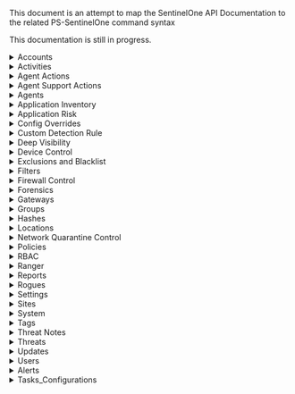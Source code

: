 This document is an attempt to map the SentinelOne API Documentation to the related PS-SentinelOne command syntax

This documentation is still in progress.

<details>
<summary>Accounts</summary>

### Create Account
Not Planned / Supported.
Requires Global or Support permissions

### Expire an Account
Not Planned / Supported.
Requires Global or Support permissions

### Generate/Regenerate Uninstall Password
Not Planned / Supported.
Requires a ticket with Support to enable.

### Get Account by ID

```PowerShell
Get-S1Account -AccountID <id>
```

### Get Accounts

```PowerShell
Get-S1Account -Name <string> -AccountID <string[]> -Count <int> -SortBy {accountType | activeAgents | createdAt | expiration | id | name | numberOfSites | state | updatedAt} -SortOrder {asc | desc} -CountOnly
```

### Get Uninstall Password
Not Planned / Supported.
Seems to require Global or Support Permissions. Documentation doesn't specify.

### Get Uninstall Password Metadata
Not Planned / Supported.
Seems to require Global or Support Permissions. Documentation doesn't specify.

### Reactivate Account
Not Planned / Supported.
Requires Global or Support permissions

### Revert Policy
Not Planned / Supported.

### Revoke Uninstall Password
Not Planned / Supported.

### Update Account
Not Planned / Supported.
Requires Global or Support permissions

</details>

<details>
<summary>Activities</summary>

### Get Activities

```PowerShell
Get-S1Activity
```

### Get Activity Types

```PowerShell
Get-S1ActivityType
```

### Last activity as Syslog message
Not currently supported. May be added in the future.

</details>

<details>
<summary>Agent Actions</summary>

### Abort Scan

```PowerShell
Invoke-S1AgentAction -AgentID <String[]> -AbortScan
```

### Approve Uninstall

```PowerShell
Invoke-S1AgentAction -AgentID <String[]> -ApproveUninstall
```

### Broadcast Message
```PowerShell
Invoke-S1AgentAction -AgentID <String[]> -SendMessage <String>
```

### Can run Remote Shell

```PowerShell
Invoke-S1AgentAction -AgentID <String[]> -CanRunRemoteShell
```

### Connect to Network

```PowerShell
Invoke-S1AgentAction -AgentID <String[]> -ConnectToNetwork
```

### Decommission

```PowerShell
Invoke-S1AgentAction -AgentID <String[]> -Decommission
```

### Disable Agent

```PowerShell
Invoke-S1AgentAction -AgentID <String[]> -DisableAgent
```

### Disable Ranger

```PowerShell
Invoke-S1AgentAction -AgentID <String[]> -DisableRanger
```

### Disconnect from Network

```PowerShell
Invoke-S1AgentAction -AgentID <String[]> -DisconnectFromNetwork
```

### Enable Agent

```PowerShell
Invoke-S1AgentAction -AgentID <String[]> -EnableAgent
```

### Enable Ranger

```PowerShell
Invoke-S1AgentAction -AgentID <String[]> -EnableRanger
```

### Fetch Files

```PowerShell
Invoke-S1FetchFile -AgentID <String> -FilePath <String[]> -Password <String>
```

```PowerShell
Invoke-S1FetchFile -Agent <agent_id> -FilePath "/path/to/file", "C:\path\to\file" -Password "SuperSecretPassword"
```

### Fetch Firewall Logs

```PowerShell
Invoke-S1AgentAction -Agent <agent_id> -FetchFirewallLogs -ReportLocal <boolean> -ReportManagement <boolean>
```

### Fetch Firewall Rules
Documentation currently only mentions the "native" format and "initial" states

```PowerShell
Invoke-S1AgentAction -Agent <agent_id> -FetchFirewallRules -FirewallRuleFormat "native" -FirewallRuleState "initial"
```

### Fetch Logs

```PowerShell
Invoke-S1AgentAction -Agent <agent_id> -FetchLogs -PlatformLogs $true -AgentLogs $true -CustomerFacingLogs $true
```

### Get Applications

```PowerShell
Invoke-S1AgentAction -Agent <agent_id> -GetApplications
```

### Initiate Scan

```PowerShell
Invoke-S1AgentAction -Agent <agent_id> -Scan
```

### Mark as up-to-date

```PowerShell
Invoke-S1AgentAction -Agent <agent_id> -MarkAsUpToDate
```

### Move between Sites

```PowerShell
Invoke-S1AgentAction -Agent <agent_id> -MoveToSite -SiteID <site_id>
```

### Move to Console

```PowerShell
Invoke-S1AgentAction -Agent <agent_id> -MoveToConsole -ConsoleSiteToken <console_site_token>
```

### Randomize UUID

```PowerShell
Invoke-S1AgentAction -Agent <agent_id> -RandomizeUUID
```

### Reject Uninstall

```PowerShell
Invoke-S1AgentAction -Agent <agent_id> -RejectUninstall
```

### Reset Local Config

```PowerShell
Invoke-S1AgentAction -Agent <agent_id> -ResetLocalConfig
```

### Restart

```PowerShell
Invoke-S1AgentAction -Agent <agent_id> -Restart
```

### Set External ID

```PowerShell
Invoke-S1AgentAction -Agent <agent_id> -SetExternalID <external_id>
```

### Set Persistent Configuration Overrides
Not Planned / Supported.
Requires Global or Support permissions

### Shutdown

```PowerShell
Invoke-S1AgentAction -Agent <agent_id> -Shutdown
```

### Start Remote Profiling

```PowerShell
Invoke-S1AgentAction -Agent <agent_id> -StartRemoteProfiling -TimeoutInSeconds 60
```

### Start Remote Shell
Not yet implemented

### Stop Remote Profiling

```PowerShell
Invoke-S1AgentAction -Agent <agent_id> -StopRemoteProfiling
```

### Terminate Remote Shell
Not yet implemented

### Uninstall

```PowerShell
Invoke-S1AgentAction -Agent <agent_id> -Uninstall
```

### Update Software

```PowerShell
Invoke-S1AgentAction -AgentID $Agent.id -UpdateSoftware -PackageID $Package.id -UpdateTiming immediately
```

</details>

<details>
<summary>Agent Support Actions</summary>

### Clear Remote Shell
Not yet implemented

</details>

<details>
<summary>Agents</summary>

### Applications

```PowerShell
Get-S1Application -AgentID <agent_id>
```

### Count Agents
Not yet implemented

### Export Agent Logs
Not yet implemented

### Export Agents
Not yet implemented

### Get Agents

```PowerShell
Get-S1Agent -Name <String> -ScanStatus <String[]> -MachineType <String[]> -OSType <String[]> -MitigationMode <String> -Infected <String> -AppVulnerabilityStatus <String[]> -IsPendingUninstall <String> -IsUninstalled <String> -IsDecommissioned <String> -ADQuery <String[]> -Domain <String[]> -LocalIP <String[]> -AgentID <String[]> -GroupID <String[]> -SiteID <String[]> -AccountID <String[]>
```

### Get Passphrase

```PowerShell
Get-S1Passphrase
```

### Processes
Not implemented. Labeled as obsolete

</details>

<details>
<summary>Application Inventory</summary>

### Counters
Not implemented. Labeled as deprecated.

### Grouped App inventory
Not implemented. Labeled as deprecated.

</details>

<details>
<summary>Application Risk</summary>

### Export Applications
Not implemented

### Get Applications

```PowerShell
Get-S1Application -ApplicationName <String[]> -ApplicationID <String[]> -GroupID <String[]> -SiteID <String[]> -AccountID <String[]> -RiskLevel <String[]> -ApplicationType <String[]> -OS <String[]> -MachineType <String[]> -Decommissioned <String>
```

### Get CVEs
Not implemented

</details>

<details>
<summary>Config Overrides</summary>

</details>

<details>
<summary>Custom Detection Rule</summary>

</details>

<details>
<summary>Deep Visibility</summary>

</details>

<details>
<summary>Device Control</summary>

</details>

<details>
<summary>Exclusions and Blacklist</summary>

</details>

<details>
<summary>Filters</summary>

</details>

<details>
<summary>Firewall Control</summary>

</details>

<details>
<summary>Forensics</summary>

</details>

<details>
<summary>Gateways</summary>

</details>

<details>
<summary>Groups</summary>

</details>

<details>
<summary>Hashes</summary>

</details>

<details>
<summary>Locations</summary>

</details>

<details>
<summary>Network Quarantine Control</summary>

</details>

<details>
<summary>Policies</summary>

</details>

<details>
<summary>RBAC</summary>

</details>

<details>
<summary>Ranger</summary>

</details>

<details>
<summary>Reports</summary>

</details>

<details>
<summary>Rogues</summary>

</details>

<details>
<summary>Settings</summary>

### Clear Pending Emails

### Delete Notification Recipient

```PowerShell
Remove-S1Recipients -ID <id>
```

### Get AD FQDNs

### GET AD Settings

### Get Notification Recipients

```PowerShell
Get-S1Recipients
```

### Get Notification Settings

```PowerShell
Get-S1Notifications
```

### Get SMTP Settings

### Get SSO Settings

### Get Syslog Settings

### Set AD FQDNs

### Set AD Settings

### Set Notification Recipients

```PowerShell
Set-S1Notifications
```

### Set SMTP Settings

### Set SSO Settings

### Set Syslog Settings

### Test AD Settings

### Test SMTP Settings

### Test SSO Settings

### Test Syslog Settings


</details>

<details>
<summary>Sites</summary>

### New Site
```PowerShell
New-S1Site
```

### Remove Site
```PowerShell
Remove-S1Site -SiteId
```

</details>

<details>
<summary>System</summary>

### Cache Status

```PowerShell
Get-S1System -CacheStatus
```

### Database Status

```PowerShell
Get-S1System -DatabaseStatus
```

### Get System Config
Not implemented

### Set System Config
Not implemented

### System Info

```PowerShell
Get-S1System -Info
```

### System Status

```PowerShell
Get-S1System -Status
```

</details>

<details>
<summary>Tags</summary>

</details>

<details>
<summary>Threat Notes</summary>

</details>

<details>
<summary>Threats</summary>

</details>

<details>
<summary>Updates</summary>

### Delete Packages
Not currently supported.

### Deploy System Package
Not currently supported.

### Download Agent Package
Not currently supported. Labeled as Deprecated.

### Download Package

### Get Latest Packages
Available options:
```PowerShell
Get-S1Package -OSType <String[]> -Status <String[]> -PackageType <String> -FileExtension <String> -Query <String> -Version <String> -PackageID <String[]> -AccountID <String[]> -SiteID <String[]>
```

Specific example:
```PowerShell
Get-S1Package -Status ga -OSType windows -FileExtension .exe -Version "4.6.12.241" -Query "64bit"
```

### Latest Packages by OS
Not currently supported. Labeled as Deprecated.

### Update package
Not currently supported.

### Upload Agent Package
Not currently supported.

### Upload System Package
Not currently supported.

</details>

<details>
<summary>Users</summary>

</details>

<details>
<summary>Alerts</summary>

</details>

<details>
<summary>Tasks_Configurations</summary>

</details>